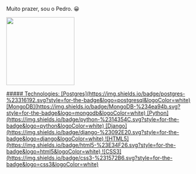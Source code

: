 <p>Muito prazer, sou o Pedro. &#128512;</p>

<div>
  <a href="https://github.com/Pedro-Adriano">
  <img height="180em" src="https://github-readme-stats-eight-theta.vercel.app/api?username=Pedro-Adriano&show_icons=true&theme=dark&include_all_commits=true&count_private=true"/>
  <p align="left">
    ##### Technologies:
    [Postgres](https://img.shields.io/badge/postgres-%23316192.svg?style=for-the-badge&logo=postgresql&logoColor=white)
    [MongoDB](https://img.shields.io/badge/MongoDB-%234ea94b.svg?style=for-the-badge&logo=mongodb&logoColor=white)
    [Python](https://img.shields.io/badge/python-%2314354C.svg?style=for-the-badge&logo=python&logoColor=white)
    [Django](https://img.shields.io/badge/django-%23092E20.svg?style=for-the-badge&logo=django&logoColor=white)
    ![HTML5](https://img.shields.io/badge/html5-%23E34F26.svg?style=for-the-badge&logo=html5&logoColor=white)
    ![CSS3](https://img.shields.io/badge/css3-%231572B6.svg?style=for-the-badge&logo=css3&logoColor=white)
  </p>
<div>
